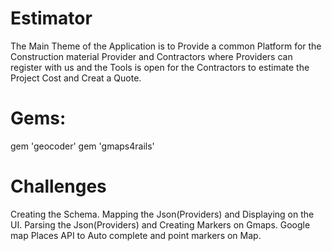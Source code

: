# Estimator

The Main Theme of the Application is to Provide a common Platform for the Construction material Provider and Contractors where Providers can register with us and the Tools is open for the Contractors to estimate the Project Cost and Creat a Quote.


# Gems: 
gem 'geocoder'
gem 'gmaps4rails'

# Challenges
Creating the Schema.
Mapping the Json(Providers) and Displaying on the UI.
Parsing the Json(Providers) and Creating Markers on Gmaps.
Google map Places API to Auto complete and point markers on Map.


